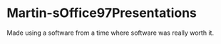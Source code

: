 # Martin-sOffice97Presentations
Made using a software from a time where software was really worth it.
